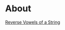 # About

[Reverse Vowels of a String](https://leetcode.com/problems/reverse-vowels-of-a-string/description/)
